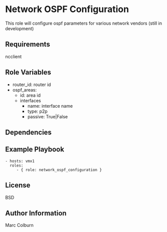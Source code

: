 Network OSPF Configuration
=========

This role will configure ospf parameters for various network vendors (still in development)

Requirements
------------
ncclient


Role Variables
--------------
* router_id: router id
* ospf_areas:
  * id: area id
  * interfaces
    * name: interface name
    * type: p2p
    * passive: True|False

Dependencies
------------


Example Playbook
----------------

    - hosts: vmx1
      roles:
         - { role: network_ospf_configuration }

License
-------

BSD

Author Information
------------------

Marc Colburn
